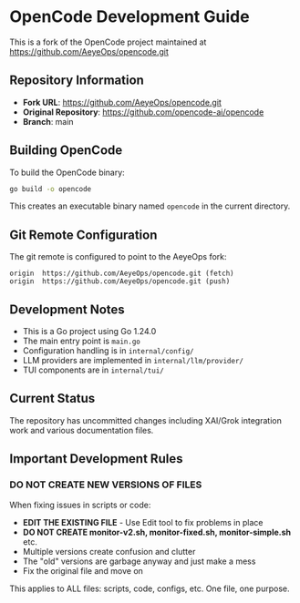 # OpenCode Development Guide

This is a fork of the OpenCode project maintained at https://github.com/AeyeOps/opencode.git

## Repository Information

- **Fork URL**: https://github.com/AeyeOps/opencode.git
- **Original Repository**: https://github.com/opencode-ai/opencode
- **Branch**: main

## Building OpenCode

To build the OpenCode binary:

```bash
go build -o opencode
```

This creates an executable binary named `opencode` in the current directory.

## Git Remote Configuration

The git remote is configured to point to the AeyeOps fork:

```
origin  https://github.com/AeyeOps/opencode.git (fetch)
origin  https://github.com/AeyeOps/opencode.git (push)
```

## Development Notes

- This is a Go project using Go 1.24.0
- The main entry point is `main.go`
- Configuration handling is in `internal/config/`
- LLM providers are implemented in `internal/llm/provider/`
- TUI components are in `internal/tui/`

## Current Status

The repository has uncommitted changes including XAI/Grok integration work and various documentation files.

## Important Development Rules

### DO NOT CREATE NEW VERSIONS OF FILES
When fixing issues in scripts or code:
- **EDIT THE EXISTING FILE** - Use Edit tool to fix problems in place
- **DO NOT CREATE monitor-v2.sh, monitor-fixed.sh, monitor-simple.sh** etc.
- Multiple versions create confusion and clutter
- The "old" versions are garbage anyway and just make a mess
- Fix the original file and move on

This applies to ALL files: scripts, code, configs, etc. One file, one purpose.